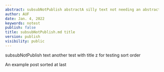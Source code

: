 ```yaml
---
abstract: subsubNotPublish abstractA silly text not needing an abstract.
author: AUF
date: Jan. 4, 2022
keywords: notest
publish: false
title: subsubNotPublish.md title
version: publish
visibility: public
---
```

subsubNotPublish text another test with title z for testing sort order



  An example post sorted at last